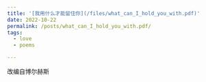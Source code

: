 ```yaml
---
title: '[我用什么才能留住你](/files/what_can_I_hold_you_with.pdf)'
date: 2022-10-22
permalink: /posts/what_can_I_hold_you_with.pdf/
tags:
  - love
  - poems

---
```


改编自博尔赫斯